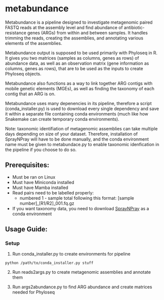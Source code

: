 # metabundance

Metabundance is a pipeline designed to investigate metagenomic paired FASTQ reads at the assembly level and find abundance of antibiotic-resistance genes (ARGs) from within and between samples. It handles trimming the reads, creating the assemblies, and annotating various elements of the assemblies.

Metabundance output is supposed to be used primarily with Phyloseq in R. It gives you two matrices (samples as columns, genes as rows) of abundance data, as well as an observation matrix (gene information as columns, genes as rows), that are to be used as the inputs to create Phyloseq objects. 

Metabundance also functions as a way to link together ARG contigs with mobile genetic elements (MGEs), as well as finding the taxonomy of each contig that an ARG is on.

Metabundance uses many depenencies in its pipeline, therefore a script (conda_installer.py) is used to download every single dependency and save it within a separate file containing conda environments (much like how Snakemake can create temporary conda environments).

Note: taxonomic identifiation of metagenomic assemblies can take multiple days depending on size of your dataset. Therefore, installation of SprayNPray will have to be done manually, and the conda environment name must be given to metabundace.py to enable taxonomic idenfication in the pipeline if you choose to do so.

## Prerequisites:
- Must be ran on Linux
- Must have Miniconda installed
- Must have Mamba installed
- Read pairs need to be labelled properly:
  - numbered 1 - sample total following this format: [sample number]_[R1/R2]_001.fq.gz
- If you want taxonomy data, you need to download [SprayNPray](https://github.com/Arkadiy-Garber/SprayNPray) as a conda environment

## Usage Guide:
### Setup
1. Run conda_installer.py to create environments for pipeline

```
python /path/to/conda_installer.py stuff
```

2. Run reads2args.py to create metagenomic assemblies and annotate them

3. Run args2abundance.py to find ARG abundance and create matrices needed for Phyloseq

